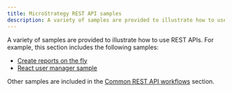 ```yaml
---
title: MicroStrategy REST API samples
description: A variety of samples are provided to illustrate how to use REST APIs
---
```


A variety of samples are provided to illustrate how to use REST APIs. For example, this section includes the following samples:

- [Create reports on the fly](./create-reports-on-the-fly.md)
- [React user manager sample](./react-user-manage-sample.md)

Other samples are included in the [Common REST API workflows](../common-workflows/) section.

